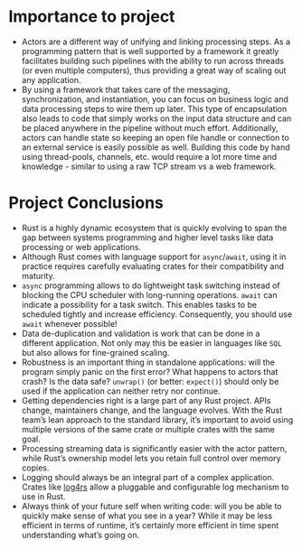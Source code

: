 # Importance to project

- Actors are a different way of unifying and linking processing steps. As a programming pattern that is well supported
  by a framework it greatly facilitates building such pipelines with the ability to run across threads (or even multiple
  computers), thus providing a great way of scaling out any application.
- By using a framework that takes care of the messaging, synchronization, and instantiation, you can focus on business
  logic and data processing steps to wire them up later. This type of encapsulation also leads to code that simply works
  on the input data structure and can be placed anywhere in the pipeline without much effort. Additionally, actors can
  handle state so keeping an open file handle or connection to an external service is easily possible as well. Building
  this code by hand using thread-pools, channels, etc. would require a lot more time and knowledge - similar to using a
  raw TCP stream vs a web framework.

# Project Conclusions

- Rust is a highly dynamic ecosystem that is quickly evolving to span the gap between systems programming and higher
  level tasks like data processing or web applications.
- Although Rust comes with language support for `async`/`await`, using it in practice requires carefully evaluating
  crates
  for their compatibility and maturity.
- `async` programming allows to do lightweight task switching instead of blocking the CPU scheduler with long-running
  operations. `await` can indicate a possibility for a task switch. This enables tasks to be scheduled tightly and
  increase efficiency. Consequently, you should use `await` whenever possible!
- Data de-duplication and validation is work that can be done in a different application. Not only may this be easier in
  languages like `SQL` but also allows for fine-grained scaling.
- Robustness is an important thing in standalone applications: will the program simply panic on the first error? What
  happens to actors that crash? Is the data safe? `unwrap()` (or better: `expect()`) should only be used if the
  application
  can neither retry nor continue.
- Getting dependencies right is a large part of any Rust project. APIs change, maintainers change, and the language
  evolves. With the Rust team’s lean approach to the standard library, it’s important to avoid using multiple versions
  of the same crate or multiple crates with the same goal.
- Processing streaming data is significantly easier with the actor pattern, while Rust’s ownership model lets you retain
  full control over memory copies.
- Logging should always be an integral part of a complex application.  
  Crates like [log4rs](https://crates.io/crates/log4rs) allow a pluggable and configurable log mechanism to use in Rust.
- Always think of your future self when writing code: will you be able to quickly make sense of what you see in a year?
  While it may be less efficient in terms of runtime, it’s certainly more efficient in time spent understanding what’s
  going on.
